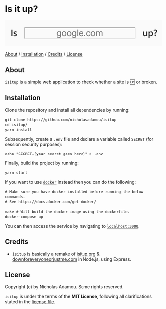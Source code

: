# Is it up?

![project preview](isitup.png)

[About](#about) / [Installation](#installation) / [Credits](#credits) / [License](#license)

## About

`isitup` is a simple web application to check whether a site is 🆙 or broken.

## Installation

Clone the repository and install all dependencies by running:

```
git clone https://github.com/nicholasadamou/isitup
cd isitup/
yarn install
```

Subsequently, create a `.env` file and declare a variable called `SECRET` (for session security purposes):

```
echo "SECRET=[your-secret-goes-here]" > .env
```

Finally, build the project by running:

```
yarn start
```

If you want to use [`docker`](https://docker.com) instead then you can do the following:

```
# Make sure you have docker installed before running the below commands.
# See https://docs.docker.com/get-docker/

make # Will build the docker image using the dockerfile.
docker-compose up
```

You can then access the service by navigating to [`localhost:3000`](http://localhost:3000/).

## Credits

- `isitup` is basically a remake of [isitup.org](https://github.com/sjparkinson/isitup.org) & [downforeveryoneorjustme.com](http://downforeveryoneorjustme.com) in Node.js, using Express.

## License

Copyright (c) by Nicholas Adamou. Some rights reserved.

`isitup` is under the terms of the **MIT License**, following all clarifications stated in the [license file](license.md).
